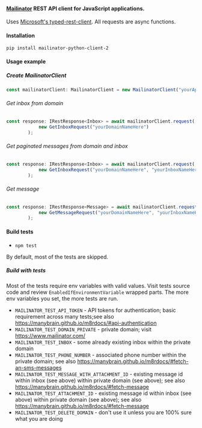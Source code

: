 #### [Mailinator](https://www.mailinator.com/) REST API client for JavaScript applications. 

Uses [Microsoft's typed-rest-client](https://github.com/microsoft/typed-rest-client). All requests are async functions.

#### Installation

```
pip install mailinator-python-client-2
```

#### Usage example

##### Create MailinatorClient

```typescript
const mailinatorClient: MailinatorClient = new MailinatorClient("yourApiKeyHere");
```

###### Get inbox from domain

```typescript
const response: IRestResponse<Inbox> = await mailinatorClient.request(
            new GetInboxRequest("yourDomainNameHere")
        );
```

###### Get paginated messages from domain and inbox

```typescript
const response: IRestResponse<Inbox> = await mailinatorClient.request(
            new GetInboxRequest("yourDomainNameHere", "yourInboxNameHere", 10, 20, Sort.DESC, true)
        );
```
                                                       
###### Get message
             
```typescript                                
const response: IRestResponse<Message> = await mailinatorClient.request(
            new GetMessageRequest("yourDomainNameHere", "yourInboxNameHere", "yourMessageIdHere")
        );
```

#### Build tests

* `npm test`

By default, most of the tests are skipped. 

##### Build with tests

Most of the tests require env variables with valid values. Visit tests source code and review `EnabledIfEnvironmentVariable` wrapped parts. The more env variables you set, the more tests are run.

* `MAILINATOR_TEST_API_TOKEN` - API tokens for authentication; basic requirement across many tests;see also https://manybrain.github.io/m8rdocs/#api-authentication
* `MAILINATOR_TEST_DOMAIN_PRIVATE` - private domain; visit https://www.mailinator.com/
* `MAILINATOR_TEST_INBOX` - some already existing inbox within the private domain
* `MAILINATOR_TEST_PHONE_NUMBER` - associated phone number within the private domain; see also https://manybrain.github.io/m8rdocs/#fetch-an-sms-messages
* `MAILINATOR_TEST_MESSAGE_WITH_ATTACHMENT_ID` - existing message id within inbox (see above) within private domain (see above); see also https://manybrain.github.io/m8rdocs/#fetch-message
* `MAILINATOR_TEST_ATTACHMENT_ID` - existing message id within inbox (see above) within private domain (see above); see also https://manybrain.github.io/m8rdocs/#fetch-message
* `MAILINATOR_TEST_DELETE_DOMAIN` - don't use it unless you are 100% sure what you are doing
